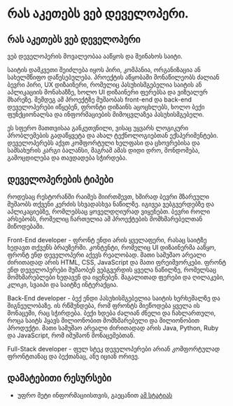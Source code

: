 # რას აკეთებს ვებ დეველოპერი.

## რას აკეთებს ვებ დეველოპერი

ვებ დეველოპერის მოვალეობაა ააწყოს და შეინახოს საიტი.

საიტის დამკვეთი შეიძლება იყოს პირი, კომპანია, ორგანიზაცია ან სახელმწიფო დაწესებულება. პროექტის აწყობაში მონაწილეობს ძალიან ბევრი პირი, UX დიზაინერი, რომელიც პასუხისმგებელია საიტის ან აპლიკაციის მონახაზზე, ხოლო UI დიზაინერი ფერებსა და ვიზუალურ მხარეზე. შემდეგ ამ პროექტზე მუშაობას front-end და back-end დეველოპერები იწყებენ, ფრონტი დიზაინს აცოცხლებს, ხოლო ბექი ფუნქციონალსა და ინფორმაციების მიმოცვლაზეა პასუხისმგებელი.

ეს სფერო მათთვისაა განკუთვნილი, ვისაც უყვარს ლოგიკური პრობლემების გადაწყვეტა და ახალ ტექნოლოგიებთან ექსპერიმენტები. დეველოპერებს აქვთ კომფორტული ხელფასი  და ცხოვრებისა და სამსახურის კარგი ბალანსი, მაგრამ ამას დიდი დრო, მონდომება, გამოცდილება და თავდადება სჭირდება.

## დეველოპერების ტიპები

როდესაც რესტორანში რაიმეს მიირთმევთ, ხშირად ბევრი მზარეული მუშაობს თქვენი კერძის სხვადასხვა ნაწილზე. იგივეა ვებგვერდებზე და აპლიკაციებზე, რომლებსაც ყოველდღიურად ვიყენებთ. ბევრი როლი არსებობს, რომელიც ჩართულია ამ პროექტების მომხმარებელთან მიწოდებაში. 

Front-End developer - ფრონტ ენდი არის ყველაფერი, რასაც საიტზე ხედავთ თქვენს ბრაუზერში. კონტენტი, რომელიც UI დიზაინერმა ააწყო, ფრონტ ენდ დეველოპერი აქევს რეალობად. მათი სამუშაო არეალი ძირითადად არის HTML, CSS, JavaScript და მათი ფრეიმვორკები. ფრონტ ენდ დეველოპერები მუშაობენ ვებგვერდის ყველა ნაწილზე, რომელსაც მომხმარებლები ხედავენ და იყენებენ. მაგალითად ფერები და ღილაკები, კლიკი, სვაიპი და საიტზე ინტერაქცია. 

Back-End developer - ბექ ენდი პასუხისმგებელია საიტის ხერხემალზე და შიგნეულობაზე. ის რწმუნდება, რომ ფრონტს მიეწოდება ყველა ის მონაცემი, რაც სჭირდება. ბექი ხდება ძალიან ძნელი და ჩახლართული, როცა საიტს ჰყავს მილიონობით მომხმარებელი და მილიონობით პროდუქტი. მათი სამუშაო არეალი ძირითადად არის Java, Python, Ruby და JavaScript, რომ იმუშაონ მონაცემებთან.

Full-Stack developer - ფულ სტეკ დეველოპერები არიან კომფორტულად ფრონტთანაც და ბექთანაც, ანუ იციან ორივე.

## დამატებითი რესურსები

- უფრო მეტი ინფორმაციისთვის, გაეცანით [ამ სტატიას](https://www.udacity.com/blog/2020/12/front-end-vs-back-end-vs-full-stack-web-developers.html)
